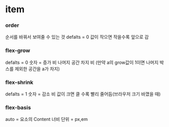 # item

### order
순서를 바꿔서 보여줄 수 있는 것
defalts = 0
값이 작으면 작을수록 앞으로 감

### flex-grow
defalts = 0 
숫자 = 증가 비
나머지 공간 차지 비 (만약 a의 grow값이 1이면 나머지 박스를 제외한 공간을 a가 차지)

### flex-shrink
defalts = 1
숫자 = 감소 비
값이 크면 클 수록 빨리 줄어듬(브라우저 크기 바꼈을 때)


### flex-basis
auto = 요소의 Content 너비
단위 = px,em